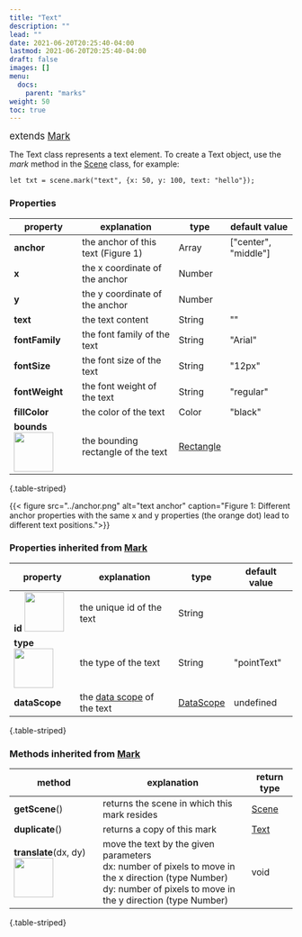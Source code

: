 ```yaml
---
title: "Text"
description: ""
lead: ""
date: 2021-06-20T20:25:40-04:00
lastmod: 2021-06-20T20:25:40-04:00
draft: false
images: []
menu: 
  docs:
    parent: "marks"
weight: 50
toc: true
---
```

<span style="font-size:1.2em">extends [Mark](../mark/)</span><br>


The Text class represents a text element. To create a Text object, use the _mark_ method in the [Scene](../../group/scene) class, for example:

    let txt = scene.mark("text", {x: 50, y: 100, text: "hello"});

### Properties
| property |  explanation   | type | default value |
| --- | --- | --- | --- |
|**anchor** | the anchor of this text (Figure 1) | Array | ["center", "middle"] | 
|**x** | the x coordinate of the anchor | Number |  | 
|**y** | the y coordinate of the anchor | Number |  | 
|**text** | the text content | String | "" | 
|**fontFamily** | the font family of the text | String | "Arial" | 
|**fontSize** | the font size of the text | String | "12px" | 
|**fontWeight** | the font weight of the text | String | "regular" | 
|**fillColor** | the color of the text | Color | "black" | 
|**bounds** <img width="70px" src="../../readonly.png">| the bounding rectangle of the text | [Rectangle](../../basic/rectangle/) | |
{.table-striped}

{{< figure src="../anchor.png" alt="text anchor" caption="Figure 1: Different anchor properties with the same x and y properties (the orange dot) lead to different text positions.">}}

### Properties inherited from [Mark](../mark/)
| property |  explanation   | type | default value |
| --- | --- | --- | --- |
|**id** <img width="70px" src="../../readonly.png">| the unique id of the text | String |  | 
|**type** <img width="70px" src="../../readonly.png"> | the type of the text | String | "pointText" | 
|**dataScope**| the [data scope](../../data/datascope/) of the text | [DataScope](../../data/datascope/) | undefined |
{.table-striped}


<!-- ### Methods
| method |  explanation   | return type |
| ---- | --- | --- |

{.table-striped} -->


### Methods inherited from [Mark](../mark/)
| method |  explanation   | return type |
| --- | --- | --- |
| **getScene**() | returns the scene in which this mark resides | [Scene](../../group/scene) |
| **duplicate**() | returns a copy of this mark | [Text](../pointtext/) | 
| **translate**(dx, dy) <img width="70px" src="../../overrides.png">| move the text by the given parameters<br>dx: number of pixels to move in the x direction (type Number)<br> dy: number of pixels to move in the y direction (type Number) | void |
{.table-striped}
